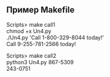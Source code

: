 ## Пример Makefile

Scripts> make call1   
chmod +x Un4.py  
./Un4.py 'Call 1-800-329-8044 today!'  
Call 9-255-781-2566 today!  


Scripts> make call2  
python3 Un4.py 867-5309  
243-0751
